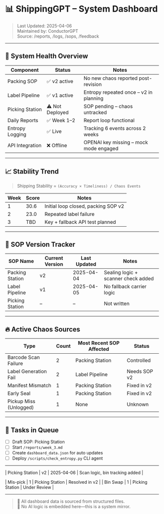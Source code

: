 # 📊 ShippingGPT – System Dashboard

> Last Updated: 2025-04-06  
> Maintained by: ConductorGPT  
> Source: /reports, /logs, /sops, /feedback

---

## 🔧 System Health Overview

| Component         | Status       | Notes                                    |
|------------------|--------------|------------------------------------------|
| Packing SOP       | ✅ v2 active | No new chaos reported post-revision      |
| Label Pipeline    | ✅ v1 active | Entropy repeated once – v2 in planning  |
| Picking Station   | ⚠️ Not Deployed | SOP pending – chaos untracked           |
| Daily Reports     | ✅ Week 1–2 | Report loop functional                   |
| Entropy Logging   | ✅ Live      | Tracking 6 events across 2 weeks         |
| API Integration   | ❌ Offline   | OPENAI key missing – mock mode engaged   |

---

## 📈 Stability Trend

> Shipping Stability = `(Accuracy × Timeliness) / Chaos Events`

| Week | Score | Notes                                |
|------|-------|--------------------------------------|
| 1    | 30.6  | Initial loop closed, packing SOP v2  |
| 2    | 23.0  | Repeated label failure               |
| 3    | TBD   | Key + fallback API test planned      |

---

## 🧠 SOP Version Tracker

| SOP Name           | Current Version | Last Updated  | Notes                              |
|--------------------|------------------|---------------|-------------------------------------|
| Packing Station     | v2              | 2025-04-04     | Sealing logic + scanner check added |
| Label Pipeline      | v1              | 2025-04-05     | No fallback carrier logic           |
| Picking Station     | –               | –              | Not written                         |

---

## 🔥 Active Chaos Sources

| Type                   | Count | Most Recent SOP Affected    | Status      |
|------------------------|-------|-----------------------------|-------------|
| Barcode Scan Failure   | 2     | Packing Station             | Controlled  |
| Label Generation Fail  | 2     | Label Pipeline              | Needs SOP v2|
| Manifest Mismatch      | 1     | Packing Station             | Fixed in v2 |
| Early Seal             | 1     | Packing Station             | Fixed in v2 |
| Pickup Miss (Unlogged) | 1     | None                        | Unknown     |

---

## 📌 Tasks in Queue

- [ ] Draft SOP: Picking Station
- [ ] Start `/reports/week_3.md`
- [ ] Create `dashboard_data.json` for auto updates
- [ ] Deploy `/scripts/check_entropy.py` CLI agent

---

| Picking Station     | v2              | 2025-04-06     | Scan logic, bin tracking added     |

| Mis-pick            | 1     | Picking Station             | Resolved in v2 |
| Bin Swap            | 1     | Picking Station             | Under Review   |

---

> 📁 All dashboard data is sourced from structured files.  
> 🧠 No AI logic is embedded here—this is a system mirror.


